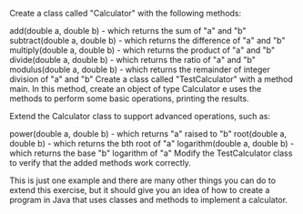 Create a class called "Calculator" with the following methods:

add(double a, double b) - which returns the sum of "a" and "b"
subtract(double a, double b) - which returns the difference of "a" and "b"
multiply(double a, double b) - which returns the product of "a" and "b"
divide(double a, double b) - which returns the ratio of "a" and "b"
modulus(double a, double b) - which returns the remainder of integer division of "a" and "b"
Create a class called "TestCalculator" with a method main. In this method, create an object of type Calculator e
uses the methods to perform some basic operations, printing the results.

Extend the Calculator class to support advanced operations, such as:

power(double a, double b) - which returns "a" raised to "b"
root(double a, double b) - which returns the bth root of "a"
logarithm(double a, double b) - which returns the base "b" logarithm of "a"
Modify the TestCalculator class to verify that the added methods work correctly.

This is just one example and there are many other things you can do to extend this exercise, but it should
give you an idea of ​​how to create a program in Java that uses classes and methods to implement a calculator.
